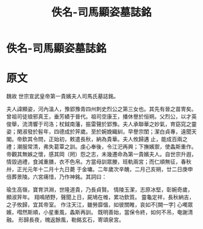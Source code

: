 ﻿---
title: '佚名-司馬顯姿墓誌銘'
tags: ['碑刻', '楷書']
order: 6
---
# 佚名-司馬顯姿墓誌銘

# 原文
魏故 世宗宣武皇帝第一貴嬪夫人司馬氏墓誌銘。

夫人諱顯姿，河內溫人，豫郢豫青四州刺史烈公之第三女也。其先有晉之苗冑矣。曾祖司徒琅邪真王，垂芳績于晉代。祖司空康王，播休譽於恒朔。父烈公，以才英俊舉，流清響于司洛；杖鉞南藩，振雷聲於郢豫。夫人承聯華之妙氣，育窈窕之靈姿；閑淑發於髫年，四德成於笄歲。至於婉娩織紃，早譽宗閨；潔白貞專，遠聞天閣。帝欽其令問，正始初，敕遣長秋，納為貴華。夫人攸歸遘 止，能成百兩之禮；潮服常清，弗失葛覃之訓。虔心奉後，令江汜再興；下撫嬪禦，使螽斯重作。帝觀其無嫉之懷，感其岡（罔）怨之志，未幾遷命為第一貴嬪夫人。自世宗升遐，情毀過禮，食減重膳，衣不色帛。方當母訓眾媵，班軌兩宮；而仁順無征，春秋卅，正光元年十二月十九日薨 于金墉。二年歲次辛醜，二月己亥朔，廿二日庚申倍葬景陵。六宮痛惜，乃作神銘。其詞曰：

瑜生高嶺，寶育洪淵，世隆道貴，乃長貞賢。
情陵玉潔，志原冰堅，彰婉奇歲，顯淑笄年。
翔鳴陋野，聲聞上日，屍鳩在帷，累功欽質。
靈龜定祥，長秋納吉，之子攸歸，宜其帝室。
作注天江，雖勞靡慍，如彼關睢，哀如不[闕一字]
心噣眾嬪，嘒然斯順，小星重風，螽斯再訓。
既明善始，當保令終，如何不吊，奄謝清融。
形歸長夜，魄返餘風，勒銘玄石，寄頌泉宮。

